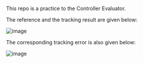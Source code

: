 This repo is a practice to the Controller Evaluator.

The reference and the tracking result are given below:

![image](https://github.com/user-attachments/assets/974b9033-5b1c-4919-8f3a-ead1f8727c1a)

The corresponding tracking error is also given below:

![image](https://github.com/user-attachments/assets/fa00bc3a-cd29-462c-9ed9-a747972166bb)
